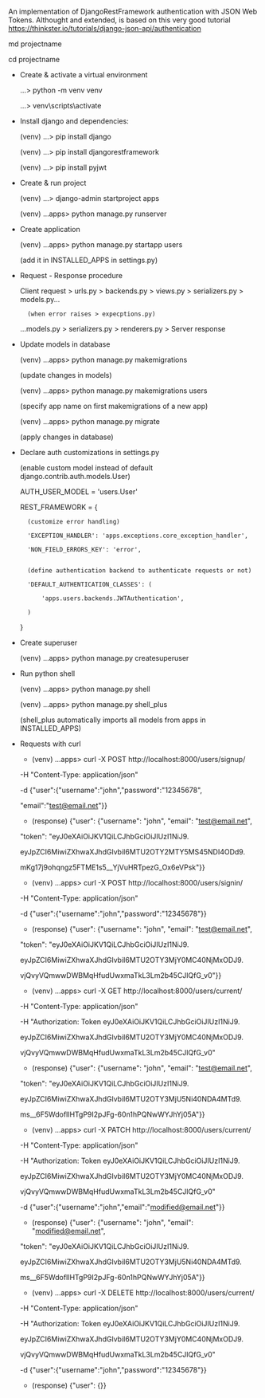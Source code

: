 An implementation of DjangoRestFramework authentication with JSON Web Tokens. Althought and extended, is based on this very good tutorial https://thinkster.io/tutorials/django-json-api/authentication


md projectname

cd projectname


- Create & activate a virtual environment

    ...> python -m venv venv

    ...> venv\scripts\activate


- Install django and dependencies:

    (venv) ...> pip install django

    (venv) ...> pip install djangorestframework

    (venv) ...> pip install pyjwt


- Create & run project

    (venv) ...> django-admin startproject apps

    (venv) ...apps> python manage.py runserver


- Create application

    (venv) ...apps> python manage.py startapp users

    (add it in INSTALLED_APPS in settings.py)


- Request - Response procedure

    Client request > urls.py > backends.py > views.py > serializers.py > models.py...

        (when error raises > expecptions.py)

    ...models.py > serializers.py > renderers.py > Server response


- Update models in database

    (venv) ...apps> python manage.py makemigrations

    (update changes in models)


    (venv) ...apps> python manage.py makemigrations users

    (specify app name on first makemigrations of a new app)


    (venv) ...apps> python manage.py migrate

    (apply changes in database)


- Declare auth customizations in settings.py

    (enable custom model instead of default django.contrib.auth.models.User)

    AUTH_USER_MODEL = 'users.User'


    REST_FRAMEWORK = {

        (customize error handling)

        'EXCEPTION_HANDLER': 'apps.exceptions.core_exception_handler',

        'NON_FIELD_ERRORS_KEY': 'error',


        (define authentication backend to authenticate requests or not)

        'DEFAULT_AUTHENTICATION_CLASSES': (

            'apps.users.backends.JWTAuthentication',

        )

    }


- Create superuser

    (venv) ...apps> python manage.py createsuperuser


- Run python shell

    (venv) ...apps> python manage.py shell


    (venv) ...apps> python manage.py shell_plus

    (shell_plus automatically imports all models from apps in INSTALLED_APPS)


- Requests with curl

    - (venv) ...apps> curl -X POST http://localhost:8000/users/signup/

    -H "Content-Type: application/json"

    -d {\"user\":{\"username\":\"john\",\"password\":\"12345678\",

    \"email\":\"test@email.net\"}}
    

    - (response) {"user": {"username": "john", "email": "test@email.net",

    "token": "eyJ0eXAiOiJKV1QiLCJhbGciOiJIUzI1NiJ9.

    eyJpZCI6MiwiZXhwaXJhdGlvbiI6MTU2OTY2MTY5MS45NDI4ODd9.

    mKg17j9ohqngz5FTME1s5__YjVuHRTpezG_Ox6eVPsk"}}


    - (venv) ...apps> curl -X POST http://localhost:8000/users/signin/ 
     
    -H "Content-Type: application/json" 
     
    -d {\"user\":{\"username\":\"john\",\"password\":\"12345678\"}}


    - (response) {"user": {"username": "john", "email": "test@email.net",
    
    "token": "eyJ0eXAiOiJKV1QiLCJhbGciOiJIUzI1NiJ9.
    
    eyJpZCI6MiwiZXhwaXJhdGlvbiI6MTU2OTY3MjY0MC40NjMxODJ9.
    
    vjQvyVQmwwDWBMqHfudUwxmaTkL3Lm2b45CJlQfG_v0"}}


    - (venv) ...apps> curl -X GET http://localhost:8000/users/current/
    
    -H "Content-Type: application/json" 
    
    -H "Authorization: Token eyJ0eXAiOiJKV1QiLCJhbGciOiJIUzI1NiJ9. 

    eyJpZCI6MiwiZXhwaXJhdGlvbiI6MTU2OTY3MjY0MC40NjMxODJ9.
    
    vjQvyVQmwwDWBMqHfudUwxmaTkL3Lm2b45CJlQfG_v0"
    

    - (response) {"user": {"username": "john", "email": "test@email.net",
    
    "token": "eyJ0eXAiOiJKV1QiLCJhbGciOiJIUzI1NiJ9.
    
    eyJpZCI6MiwiZXhwaXJhdGlvbiI6MTU2OTY3MjU5Ni40NDA4MTd9.
    
    ms__6F5WdofIlHTgP9I2pJFg-60n1hPQNwWYJhYj05A"}}


    - (venv) ...apps> curl -X PATCH http://localhost:8000/users/current/
    
    -H "Content-Type: application/json" 
    
    -H "Authorization: Token eyJ0eXAiOiJKV1QiLCJhbGciOiJIUzI1NiJ9. 

    eyJpZCI6MiwiZXhwaXJhdGlvbiI6MTU2OTY3MjY0MC40NjMxODJ9.
    
    vjQvyVQmwwDWBMqHfudUwxmaTkL3Lm2b45CJlQfG_v0"
    
    -d {\"user\":{\"username\":\"john\",\"email\":\"modified@email.net\"}}
    

    - (response) {"user": {"username": "john", "email": "modified@email.net",
    
    "token": "eyJ0eXAiOiJKV1QiLCJhbGciOiJIUzI1NiJ9.
    
    eyJpZCI6MiwiZXhwaXJhdGlvbiI6MTU2OTY3MjU5Ni40NDA4MTd9.
    
    ms__6F5WdofIlHTgP9I2pJFg-60n1hPQNwWYJhYj05A"}}


    - (venv) ...apps> curl -X DELETE http://localhost:8000/users/current/
    
    -H "Content-Type: application/json" 
    
    -H "Authorization: Token eyJ0eXAiOiJKV1QiLCJhbGciOiJIUzI1NiJ9. 

    eyJpZCI6MiwiZXhwaXJhdGlvbiI6MTU2OTY3MjY0MC40NjMxODJ9.
    
    vjQvyVQmwwDWBMqHfudUwxmaTkL3Lm2b45CJlQfG_v0"
    
    -d {\"user\":{\"username\":\"john\",\"password\":\"12345678\"}}
    

    - (response) {"user": {}}
